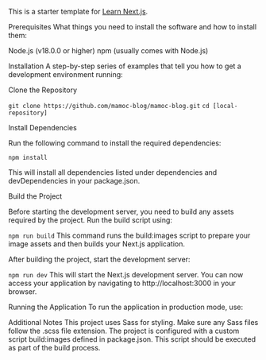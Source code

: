 This is a starter template for [Learn Next.js](https://nextjs.org/learn).

Prerequisites
What things you need to install the software and how to install them:

Node.js (v18.0.0 or higher)
npm (usually comes with Node.js)

Installation
A step-by-step series of examples that tell you how to get a development environment running:

Clone the Repository

`git clone https://github.com/mamoc-blog/mamoc-blog.git`
`cd [local-repository]`

Install Dependencies

Run the following command to install the required dependencies:

`npm install`

This will install all dependencies listed under dependencies and devDependencies in your package.json.

Build the Project

Before starting the development server, you need to build any assets required by the project. Run the build script using:

`npm run build`
This command runs the build:images script to prepare your image assets and then builds your Next.js application.

After building the project, start the development server:

`npm run dev`
This will start the Next.js development server. You can now access your application by navigating to http://localhost:3000 in your browser.

Running the Application
To run the application in production mode, use:

Additional Notes
This project uses Sass for styling. Make sure any Sass files follow the .scss file extension.
The project is configured with a custom script build:images defined in package.json. This script should be executed as part of the build process.







